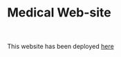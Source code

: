 # Medical Web-site
<br></br>
This website has been deployed [here](https://deepak00001.github.io/medical-page/)
